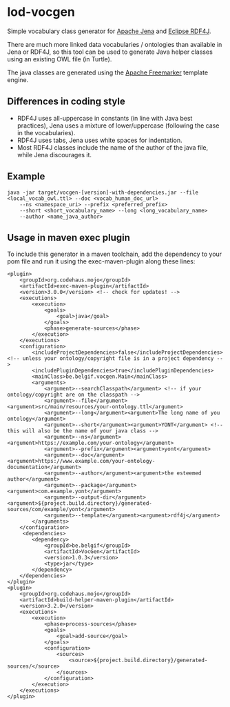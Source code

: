 # lod-vocgen

Simple vocabulary class generator for [Apache Jena](https://jena.apache.org/) and [Eclipse RDF4J](http://rdf4j.org/).

There are much more linked data vocabularies / ontologies than available in Jena or RDF4J,
so this tool can be used to generate Java helper classes using an existing OWL file (in Turtle).

The java classes are generated using the [Apache Freemarker](http://freemarker.org/) template engine.

## Differences in coding style

  * RDF4J uses all-uppercase in constants (in line with Java best practices), 
Jena uses a mixture of lower/uppercase (following the case in the vocabularies).
  * RDF4J uses tabs, Jena uses white spaces for indentation.
  * Most RDF4J classes include the name of the author of the java file, while Jena discourages it. 

## Example

```
java -jar target/vocgen-[version]-with-dependencies.jar --file <local_vocab_owl.ttl> --doc <vocab_human_doc_url>
	--ns <namespace_uri> --prefix <preferred_prefix>
	--short <short_vocabulary_name> --long <long_vocabulary_name>
	--author <name_java_author>
```

## Usage in maven exec plugin

To include this generator in a maven toolchain, add the dependency to your pom file and run it using the exec-maven-plugin along these lines:
```
<plugin>
    <groupId>org.codehaus.mojo</groupId>
    <artifactId>exec-maven-plugin</artifactId>
    <version>3.0.0</version> <!-- check for updates! -->
    <executions>
        <execution>
            <goals>
                <goal>java</goal>
            </goals>
            <phase>generate-sources</phase>
        </execution>
    </executions>
    <configuration>
        <includeProjectDependencies>false</includeProjectDependencies> <!-- unless your ontology/copyright file is in a project dependency -->
        <includePluginDependencies>true</includePluginDependencies>    
        <mainClass>be.belgif.vocgen.Main</mainClass>
        <arguments>
            <argument>--searchClasspath</argument> <!-- if your ontology/copyright are on the classpath -->  
            <argument>--file</argument><argument>src/main/resources/your-ontology.ttl</argument>
            <argument>--long</argument><argument>The long name of you ontology</argument>
            <argument>--short</argument><argument>YONT</argument> <!-- this will also be the name of your java class -->
            <argument>--ns</argument><argument>https://example.com/your-ontology</argument>
            <argument>--prefix</argument><argument>yont</argument>
            <argument>--doc</argument><argument>https://www.example.com/your-ontology-documentation</argument>
            <argument>--author</argument><argument>the esteemed author</argument>
            <argument>--package</argument><argument>com.example.yont</argument>
            <argument>--output-dir</argument><argument>${project.build.directory}/generated-sources/com/example/yont</argument>
            <argument>--template</argument><argument>rdf4j</argument>
        </arguments>
    </configuration>
     <dependencies>
        <dependency>
            <groupId>be.belgif</groupId>
            <artifactId>VocGen</artifactId>
            <version>1.0.3</version>
            <type>jar</type>
        </dependency>
    </dependencies>
</plugin>
<plugin>
    <groupId>org.codehaus.mojo</groupId>
    <artifactId>build-helper-maven-plugin</artifactId>
    <version>3.2.0</version>
    <executions>
        <execution>
            <phase>process-sources</phase>
            <goals>
                <goal>add-source</goal>
            </goals>
            <configuration>
                <sources>
                    <source>${project.build.directory}/generated-sources/</source>
                </sources>
            </configuration>
        </execution>
    </executions>
</plugin>
```